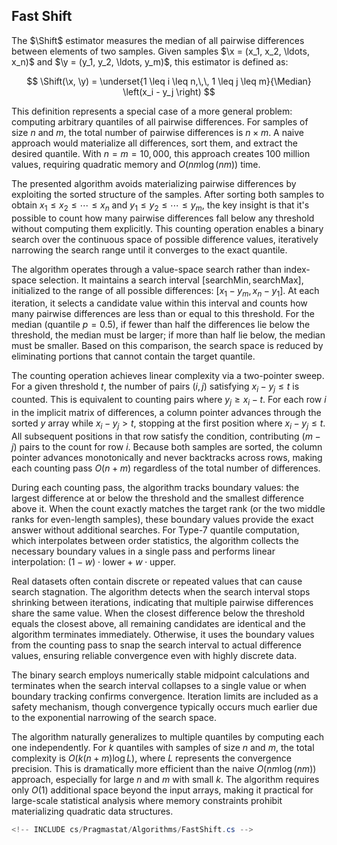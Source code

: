 ## Fast Shift

The $\Shift$ estimator measures the median of all pairwise differences between elements of two samples.
Given samples $\x = (x_1, x_2, \ldots, x_n)$ and $\y = (y_1, y_2, \ldots, y_m)$, this estimator is defined as:

$$
\Shift(\x, \y) = \underset{1 \leq i \leq n,\,\, 1 \leq j \leq m}{\Median} \left(x_i - y_j \right)
$$

This definition represents a special case of a more general problem:
  computing arbitrary quantiles of all pairwise differences.
For samples of size $n$ and $m$, the total number of pairwise differences is $n \times m$.
A naive approach would materialize all differences, sort them, and extract the desired quantile.
With $n = m = 10,000$, this approach creates 100 million values,
  requiring quadratic memory and $O(nm \log(nm))$ time.

The presented algorithm avoids materializing pairwise differences by exploiting the sorted structure of the samples.
After sorting both samples to obtain $x_1 \leq x_2 \leq \cdots \leq x_n$ and $y_1 \leq y_2 \leq \cdots \leq y_m$,
  the key insight is that it's possible to count how many pairwise differences fall below any threshold
  without computing them explicitly.
This counting operation enables a binary search over the continuous space of possible difference values,
  iteratively narrowing the search range until it converges to the exact quantile.

The algorithm operates through a value-space search rather than index-space selection.
It maintains a search interval $[\text{searchMin}, \text{searchMax}]$, initialized to the range
  of all possible differences: $[x_1 - y_m, x_n - y_1]$.
At each iteration, it selects a candidate value within this interval and counts
  how many pairwise differences are less than or equal to this threshold.
For the median (quantile $p = 0.5$), if fewer than half the differences lie below the threshold,
  the median must be larger; if more than half lie below, the median must be smaller.
Based on this comparison, the search space is reduced by eliminating portions
  that cannot contain the target quantile.

The counting operation achieves linear complexity via a two-pointer sweep.
For a given threshold $t$, the number of pairs $(i,j)$ satisfying $x_i - y_j \leq t$ is counted.
This is equivalent to counting pairs where $y_j \geq x_i - t$.
For each row $i$ in the implicit matrix of differences, a column pointer
  advances through the sorted $y$ array while $x_i - y_j > t$, stopping at the first position
  where $x_i - y_j \leq t$.
All subsequent positions in that row satisfy the condition,
  contributing $(m - j)$ pairs to the count for row $i$.
Because both samples are sorted, the column pointer advances monotonically and never backtracks across rows,
  making each counting pass $O(n + m)$ regardless of the total number of differences.

During each counting pass, the algorithm tracks boundary values:
  the largest difference at or below the threshold and the smallest difference above it.
When the count exactly matches the target rank (or the two middle ranks for even-length samples),
  these boundary values provide the exact answer without additional searches.
For Type-7 quantile computation, which interpolates between order statistics,
  the algorithm collects the necessary boundary values in a single pass
  and performs linear interpolation: $(1 - w) \cdot \text{lower} + w \cdot \text{upper}$.

Real datasets often contain discrete or repeated values that can cause search stagnation.
The algorithm detects when the search interval stops shrinking between iterations,
  indicating that multiple pairwise differences share the same value.
When the closest difference below the threshold equals the closest above,
  all remaining candidates are identical and the algorithm terminates immediately.
Otherwise, it uses the boundary values from the counting pass to snap the search interval
  to actual difference values, ensuring reliable convergence even with highly discrete data.

The binary search employs numerically stable midpoint calculations and terminates
  when the search interval collapses to a single value or when boundary tracking confirms convergence.
Iteration limits are included as a safety mechanism,
  though convergence typically occurs much earlier due to the exponential narrowing of the search space.

The algorithm naturally generalizes to multiple quantiles by computing each one independently.
For $k$ quantiles with samples of size $n$ and $m$, the total complexity is $O(k(n + m) \log L)$,
  where $L$ represents the convergence precision.
This is dramatically more efficient than the naive $O(nm \log(nm))$ approach,
  especially for large $n$ and $m$ with small $k$.
The algorithm requires only $O(1)$ additional space beyond the input arrays,
  making it practical for large-scale statistical analysis
  where memory constraints prohibit materializing quadratic data structures.

```cs
<!-- INCLUDE cs/Pragmastat/Algorithms/FastShift.cs -->
```
